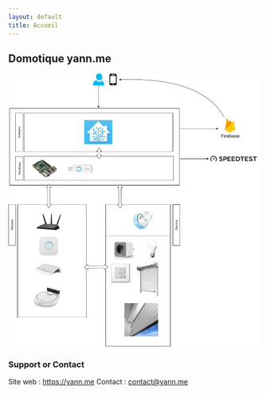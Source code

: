 ```yaml
---
layout: default
title: Accueil
---
```


## Domotique yann.me

<a href="assets/domotique_architecture_logique.jpg" target="_blank"><img src="assets/domotique_architecture_logique.jpg" /></a>


### Support or Contact

Site web : https://yann.me
Contact : contact@yann.me
